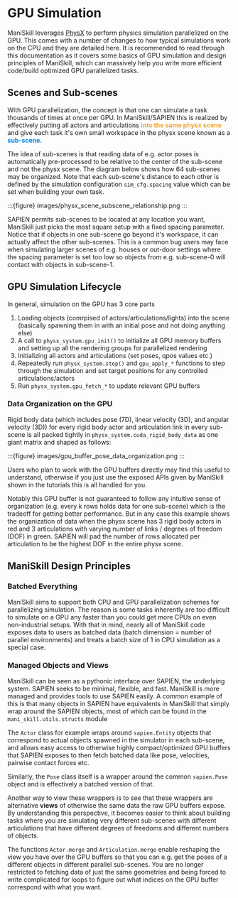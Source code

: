 # GPU Simulation

ManiSkill leverages [PhysX](https://github.com/NVIDIA-Omniverse/PhysX) to perform physics simulation parallelized on the GPU. This comes with a number of changes to how typical simulations work on the CPU and they are detailed here. It is recommended to read through this documentation as it covers some basics of GPU simulation and design principles of ManiSkill, which can massively help you write more efficient code/build optimized GPU parallelized tasks.

## Scenes and Sub-scenes

With GPU parallelization, the concept is that one can simulate a task thousands of times at once per GPU. In ManiSkill/SAPIEN this is realized by effectively putting all actors and articulations <span style="color:#F1A430">**into the same physx scene**</span> and give each task it's own small workspace in the physx scene known as a <span style="color:#0086E7">**sub-scene**</span>. 

The idea of sub-scenes is that reading data of e.g. actor poses is automatically pre-processed to be relative to the center of the sub-scene and not the physx scene. The diagram below shows how 64 sub-scenes may be organized. Note that each sub-scene's distance to each other is defined by the simulation configuration `sim_cfg.spacing` value which can be set when building your own task.

:::{figure} images/physx_scene_subscene_relationship.png 
:::

SAPIEN permits sub-scenes to be located at any location you want, ManiSkill just picks the most square setup with a fixed spacing parameter. Notice that if objects in one sub-scene go beyond it's workspace, it can actually affect the other sub-scenes. This is a common bug users may face when simulating larger scenes of e.g. houses or out-door settings where the spacing parameter is set too low so objects from e.g. sub-scene-0 will contact with objects in sub-scene-1.


## GPU Simulation Lifecycle

In general, simulation on the GPU has 3 core parts

1. Loading objects (comrpised of actors/articulations/lights) into the scene (basically spawning them in with an initial pose and not doing anything else)
2. A call to `physx_system.gpu_init()` to initialize all GPU memory buffers and setting up all the rendering groups for parallelized rendering
3. Initializing all actors and articulations (set poses, qpos values etc.)
4. Repeatedly run `physx_system.step()` and `gpu_apply_*` functions to step through the simulation and set target positions for any controlled articulations/actors
5. Run `physx_system.gpu_fetch_*` to update relevant GPU buffers

### Data Organization on the GPU

Rigid body data (which includes pose (7D), linear velocity (3D), and angular velocity (3D)) for every rigid body actor and articulation link in every sub-scene is all packed tightly in `physx_system.cuda_rigid_body_data` as one giant matrix and shaped as follows:

:::{figure} images/gpu_buffer_pose_data_organization.png 
:::

Users who plan to work with the GPU buffers directly may find this useful to understand, otherwise if you just use the exposed APIs given by ManiSkill shown in the tutorials this is all handled for you.

Notably this GPU buffer is not guaranteed to follow any intuitive sense of organization (e.g. every k rows holds data for one sub-scene) which is the tradeoff for getting better performance. But in any case this example shows the organization of data when the physx scene has 3 rigid body actors in red and 3 articulations with varying number of links / degrees of freedom (DOF) in green. SAPIEN will pad the number of rows allocated per articulation to be the highest DOF in the entire physx scene.

## ManiSkill Design Principles

### Batched Everything

ManiSkill aims to support both CPU and GPU parallelization schemes for parallelizing simulation. The reason is some tasks inherently are too difficult to simulate on a GPU any faster than you could get more CPUs on even non-industrial setups. With that in mind, nearly all of ManiSkill code exposes data to users as batched data (batch dimension = number of parallel environments) and treats a batch size of 1 in CPU simulation as a special case.

### Managed Objects and Views

ManiSkill can be seen as a pythonic interface over SAPIEN, the underlying system. SAPIEN seeks to be minimal, flexible, and fast. ManiSkill is more managed and provides tools to use SAPIEN easily. A common example of this is that many objects in SAPIEN have equivalents in ManiSkill that simply wrap around the SAPIEN objects, most of which can be found in the `mani_skill.utils.structs` module

The `Actor` class for example wraps around `sapien.Entity` objects that correspond to actual objects spawned in the simulator in each sub-scene, and allows easy access to otherwise highly compact/optimized GPU buffers that SAPIEN exposes to then fetch batched data like pose, velocities, pairwise contact forces etc.

Similarly, the `Pose` class itself is a wrapper around the common `sapien.Pose` object and is effectively a batched version of that.

Another way to view these wrappers is to see that these wrappers are alternative **views** of otherwise the same data the raw GPU buffers expose. By understanding this perspective, it becomes easier to think about building tasks where you are simulating very different sub-scenes with different articulations that have different degrees of freedoms and different numbers of objects.

The functions `Actor.merge` and `Articulation.merge` enable reshaping the view you have over the GPU buffers so that you can e.g. get the poses of a different objects in different parallel sub-scenes. You are no longer restricted to fetching data of just the same geometries and being forced to write complicated for loops to figure out what indices on the GPU buffer correspond with what you want. 